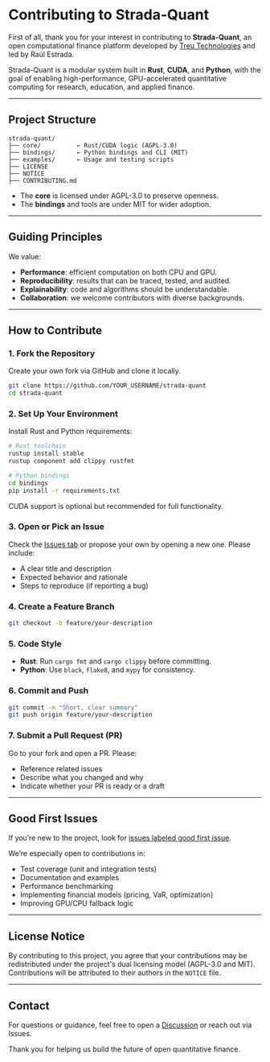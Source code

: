 # Contributing to Strada-Quant

First of all, thank you for your interest in contributing to **Strada-Quant**, an open computational finance platform developed by [Treu Technologies](https://github.com/treutech) and led by Raúl Estrada.

Strada-Quant is a modular system built in **Rust**, **CUDA**, and **Python**, with the goal of enabling high-performance, GPU-accelerated quantitative computing for research, education, and applied finance.

---

## Project Structure

```
strada-quant/
├── core/          ← Rust/CUDA logic (AGPL-3.0)
├── bindings/      ← Python bindings and CLI (MIT)
├── examples/      ← Usage and testing scripts
├── LICENSE
├── NOTICE
├── CONTRIBUTING.md
```

- The **core** is licensed under AGPL-3.0 to preserve openness.
- The **bindings** and tools are under MIT for wider adoption.

---

## Guiding Principles

We value:

- **Performance**: efficient computation on both CPU and GPU.
- **Reproducibility**: results that can be traced, tested, and audited.
- **Explainability**: code and algorithms should be understandable.
- **Collaboration**: we welcome contributors with diverse backgrounds.

---

## How to Contribute

### 1. Fork the Repository
Create your own fork via GitHub and clone it locally.

```bash
git clone https://github.com/YOUR_USERNAME/strada-quant
cd strada-quant
```

### 2. Set Up Your Environment
Install Rust and Python requirements:

```bash
# Rust toolchain
rustup install stable
rustup component add clippy rustfmt

# Python bindings
cd bindings
pip install -r requirements.txt
```

CUDA support is optional but recommended for full functionality.

### 3. Open or Pick an Issue
Check the [Issues tab](https://github.com/treutech/strada-quant/issues) or propose your own by opening a new one. Please include:

- A clear title and description
- Expected behavior and rationale
- Steps to reproduce (if reporting a bug)

### 4. Create a Feature Branch

```bash
git checkout -b feature/your-description
```

### 5. Code Style

- **Rust**: Run `cargo fmt` and `cargo clippy` before committing.
- **Python**: Use `black`, `flake8`, and `mypy` for consistency.

### 6. Commit and Push

```bash
git commit -m "Short, clear summary"
git push origin feature/your-description
```

### 7. Submit a Pull Request (PR)

Go to your fork and open a PR. Please:

- Reference related issues
- Describe what you changed and why
- Indicate whether your PR is ready or a draft

---

## Good First Issues

If you’re new to the project, look for [issues labeled good first issue](https://github.com/treutech/strada-quant/labels/good%20first%20issue).

We’re especially open to contributions in:

- Test coverage (unit and integration tests)
- Documentation and examples
- Performance benchmarking
- Implementing financial models (pricing, VaR, optimization)
- Improving GPU/CPU fallback logic

---

## License Notice

By contributing to this project, you agree that your contributions may be redistributed under the project's dual licensing model (AGPL-3.0 and MIT). Contributions will be attributed to their authors in the `NOTICE` file.

---

## Contact

For questions or guidance, feel free to open a [Discussion](https://github.com/treutech/strada-quant/discussions) or reach out via Issues.

Thank you for helping us build the future of open quantitative finance.
